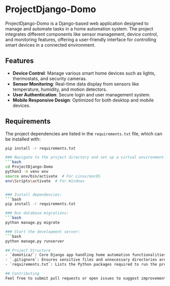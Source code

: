 # ProjectDjango-Domo

ProjectDjango-Domo is a Django-based web application designed to manage and automate tasks in a home automation system. The project integrates different components like sensor management, device control, and monitoring features, offering a user-friendly interface for controlling smart devices in a connected environment.

## Features
- **Device Control**: Manage various smart home devices such as lights, thermostats, and security cameras.
- **Sensor Monitoring**: Real-time data display from sensors like temperature, humidity, and motion detectors.
- **User Authentication**: Secure login and user management system.
- **Mobile Responsive Design**: Optimized for both desktop and mobile devices.

## Requirements
The project dependencies are listed in the `requirements.txt` file, which can be installed with:
```bash
pip install -r requirements.txt

### Navigate to the project directory and set up a virtual environment:
```bash
cd ProjectDjango-Domo
python3 -m venv env
source env/bin/activate  # For Linux/macOS
env\Scripts\activate  # For Windows


### Install dependencies:
```bash
pip install -r requirements.txt

### Run database migrations:
```bash
python manage.py migrate

### Start the development server:
```bash
python manage.py runserver

## Project Structure
- `domotica/`: Core Django app handling home automation functionalities.
- `.gitignore`: Ensures sensitive files and unnecessary directories are not tracked.
- `requirements.txt`: Lists the Python packages required to run the project.

## Contributing
Feel free to submit pull requests or open issues to suggest improvements or report bugs.



